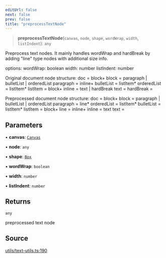 ```yaml
---
editUrl: false
next: false
prev: false
title: "preprocessTextNode"
---
```


> **preprocessTextNode**(`canvas`, `node`, `shape`, `wordWrap`, `width`, `listIndent`): `any`

Preprocess text nodes. It mainly handles wordWrap and hardBreak by
adding "line" type nodes with additional size info.

options:
  wordWrap: boolean
  width: number
  listIndent: number

Original document node structure:
  doc = block+
  block = paragraph | bulletList | orderedList
  paragraph = inline+
  bulletList = listItem*
  orderedList = listItem*
  listItem = block+
  inline = text | hardBreak
  text = <TERMINAL>
  hardBreak = <TERMINAL>

Preprocessed document node structure:
  doc = block+
  block = paragraph | bulletList | orderedList
  paragraph = line*
  orderedList = listItem*
  bulletList = listItem*
  listItem = block+
  line = inline+
  inline = text
  text = <TERMINAL>

## Parameters

• **canvas**: [`Canvas`](/api-core/classes/canvas/)

• **node**: `any`

• **shape**: [`Box`](/api-core/classes/box/)

• **wordWrap**: `boolean`

• **width**: `number`

• **listIndent**: `number`

## Returns

`any`

preprocessed text node

## Source

[utils/text-utils.ts:190](https://github.com/dgmjs/dgmjs/blob/main/packages/core/src/utils/text-utils.ts#L190)
